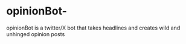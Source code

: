 # opinionBot-
opinionBot is a twitter/X bot that takes headlines and creates wild and unhinged opinion posts 
